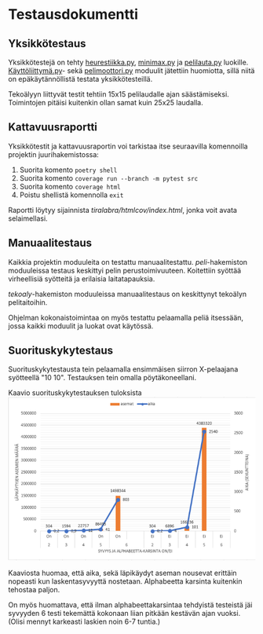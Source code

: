 
# Testausdokumentti

## Yksikkötestaus

Yksikkötestejä on tehty [heurestiikka.py](/src/tekoaly/heurestiikka.py), [minimax.py](/src/tekoaly/minimax.py) ja [pelilauta.py](/src/peli/pelilauta.py) luokille. [Käyttöliittymä.py](/src/peli/kayttoliittyma.py)- sekä [pelimoottori.py](/src/peli/pelimoottori.py) moduulit jätettiin huomiotta, sillä niitä on epäkäytännöllistä testata yksikkötesteillä.

Tekoälyyn liittyvät testit tehtiin 15x15 pelilaudalle ajan säästämiseksi. Toimintojen pitäisi kuitenkin ollan samat kuin 25x25 laudalla.


## Kattavuusraportti

Yksikkötestit ja kattavuusraportin voi tarkistaa itse seuraavilla komennoilla projektin juurihakemistossa:

1. Suorita komento ```poetry shell```
2. Suorita komento ```coverage run --branch -m pytest src```
3. Suorita komento ```coverage html```
4. Poistu shellistä komennolla ```exit```

Raportti löytyy sijainnista *tiralabra/htmlcov/index.html*, jonka voit avata selaimellasi.

## Manuaalitestaus

Kaikkia projektin moduuleita on testattu manuaalitestattu. *peli*-hakemiston moduuleissa testaus keskittyi pelin perustoimivuuteen. Koitettiin syöttää virheellisiä syötteitä ja erilaisia laitatapauksia.

*tekoaly*-hakemiston moduuleissa manuaalitestaus on keskittynyt tekoälyn pelitaitoihin. 

Ohjelman kokonaistoimintaa on myös testattu pelaamalla peliä itsessään, jossa kaikki moduulit ja luokat ovat käytössä.

## Suorituskykytestaus

Suorituskykytestausta tein pelaamalla ensimmäisen siirron X-pelaajana syötteellä "10 10". Testauksen tein omalla pöytäkoneellani.

Kaavio suorituskykytestauksen tuloksista
![kaavio suorituskykytuloksista](./kuvat/tulokset.png)

Kaaviosta huomaa, että aika, sekä läpikäydyt aseman nousevat erittäin nopeasti kun laskentasyvyyttä nostetaan. Alphabeetta karsinta kuitenkin tehostaa paljon.

On myös huomattava, että ilman alphabeettakarsintaa tehdyistä testeistä jäi syvyyden 6 testi tekemättä kokonaan liian pitkään kestävän ajan vuoksi. (Olisi mennyt karkeasti laskien noin 6-7 tuntia.)

